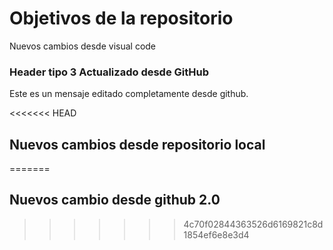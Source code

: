 # Objetivos de la repositorio

Nuevos cambios desde visual code

### Header tipo 3 Actualizado desde GitHub
Este es un mensaje editado completamente desde github.


<<<<<<< HEAD
## Nuevos cambios desde repositorio local
=======
## Nuevos cambio desde github 2.0
>>>>>>> 4c70f02844363526d6169821c8d1854ef6e8e3d4
